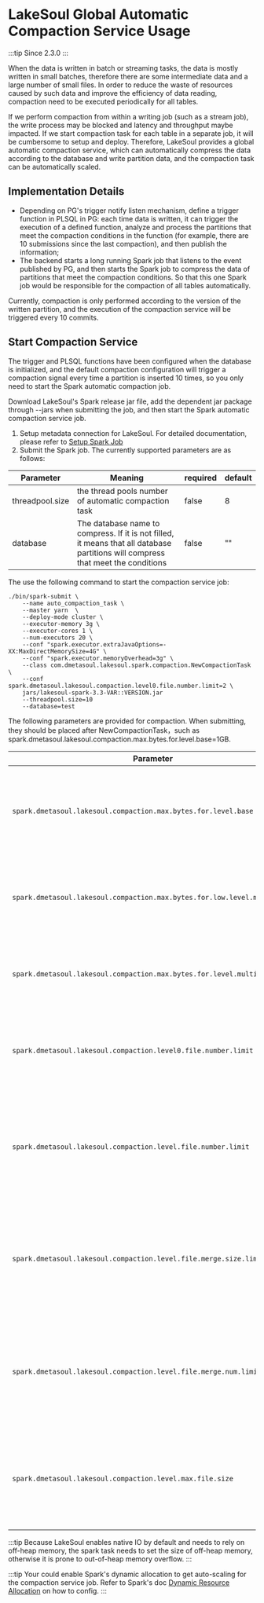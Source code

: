 # LakeSoul Global Automatic Compaction Service Usage

<!--
SPDX-FileCopyrightText: 2023 LakeSoul Contributors

SPDX-License-Identifier: Apache-2.0
-->

:::tip
Since 2.3.0
:::

When the data is written in batch or streaming tasks, the data is mostly written in small batches, therefore there are some intermediate data and a large number of small files. In order to reduce the waste of resources caused by such data and improve the efficiency of data reading, compaction need to be executed periodically for all tables.

If we perform compaction from within a writing job (such as a stream job), the write process may be blocked and latency and throughput maybe impacted. If we start compaction task for each table in a separate job, it will be cumbersome to setup and deploy. Therefore, LakeSoul provides a global automatic compaction service, which can automatically compress the data according to the database and write partition data, and the compaction task can be automatically scaled.

## Implementation Details
- Depending on PG's trigger notify listen mechanism, define a trigger function in PLSQL in PG: each time data is written, it can trigger the execution of a defined function, analyze and process the partitions that meet the compaction conditions in the function (for example, there are 10 submissions since the last compaction), and then publish the information;
- The backend starts a long running Spark job that listens to the event published by PG, and then starts the Spark job to compress the data of partitions that meet the compaction conditions. So that this one Spark job would be responsible for the compaction of all tables automatically.

Currently, compaction is only performed according to the version of the written partition, and the execution of the compaction service will be triggered every 10 commits.

## Start Compaction Service

The trigger and PLSQL functions have been configured when the database is initialized, and the default compaction configuration will trigger a compaction signal every time a partition is inserted 10 times, so you only need to start the Spark automatic compaction job.

Download LakeSoul's Spark release jar file, add the dependent jar package through --jars when submitting the job, and then start the Spark automatic compaction service job.

1. Setup metadata connection for LakeSoul. For detailed documentation, please refer
   to [Setup Spark Job](../03-Usage%20Docs/02-setup-spark.md)
2. Submit the Spark job. The currently supported parameters are as follows:

| Parameter       | Meaning                                                                                                                          | required | default |
| --------------- | -------------------------------------------------------------------------------------------------------------------------------- | -------- | ------- |
| threadpool.size | the thread pools number of automatic compaction task                                                                             | false    | 8       |
| database        | The database name to compress. If it is not filled, it means that all database partitions will compress that meet the conditions | false    | ""      |

The use the following command to start the compaction service job:
```shell
./bin/spark-submit \
    --name auto_compaction_task \
    --master yarn  \
    --deploy-mode cluster \
    --executor-memory 3g \
    --executor-cores 1 \
    --num-executors 20 \
    --conf "spark.executor.extraJavaOptions=-XX:MaxDirectMemorySize=4G" \
    --conf "spark.executor.memoryOverhead=3g" \
    --class com.dmetasoul.lakesoul.spark.compaction.NewCompactionTask  \
    --conf spark.dmetasoul.lakesoul.compaction.level0.file.number.limit=2 \
    jars/lakesoul-spark-3.3-VAR::VERSION.jar 
    --threadpool.size=10
    --database=test
```

The following parameters are provided for compaction. When submitting, they should be placed after NewCompactionTask，such as spark.dmetasoul.lakesoul.compaction.max.bytes.for.level.base=1GB.

|Parameter |Meaning |default|
| --------------- | --------------------------------------------------------------------------------------------------------------------------------|------ |
|`spark.dmetasoul.lakesoul.compaction.max.bytes.for.level.base`	| The minimum number of bytes required to trigger compaction in Level 1(a single partition)	|100MB|
|`spark.dmetasoul.lakesoul.compaction.max.bytes.for.low.level.multiplier`	| The size ratio between Level-n+1 and Level-n layers.(`1<=n<=2` a single partition)|5|
|`spark.dmetasoul.lakesoul.compaction.max.bytes.for.level.multiplier`	| The size ratio between Level-n+1 and Level-n layers(`n>=3`a single partition)|10|
|`spark.dmetasoul.lakesoul.compaction.level0.file.number.limit`	| The minimum number of files required to trigger compaction in Level 0(a single partition)|10|
|`spark.dmetasoul.lakesoul.compaction.level.file.number.limit`	| The minimum number of files required to trigger compaction for each level, excluding Level 0(a single partition)|	10|
|`spark.dmetasoul.lakesoul.compaction.level.file.merge.size.limit`	| The minimum number of bytes for each merge group when triggering compaction，excluding Level 0(a single partition)|	1GB|
|`spark.dmetasoul.lakesoul.compaction.level.file.merge.num.limit`	| The minimum number of files for each merge group when triggering compaction，excluding Level 0(a single partition)|	5|
|`spark.dmetasoul.lakesoul.compaction.level.max.file.size`	| The maximum number of layers in the LSM-tree is set to n, resulting in a total of n+1 layers, from L0 to Ln	|5|

:::tip
Because LakeSoul enables native IO by default and needs to rely on off-heap memory, the spark task needs to set the size of off-heap memory, otherwise it is prone to out-of-heap memory overflow.
:::

:::tip
Your could enable Spark's dynamic allocation to get auto-scaling for the compaction service job. Refer to Spark's doc [Dynamic Resource Allocation](https://spark.apache.org/docs/3.3.1/job-scheduling.html#dynamic-resource-allocation) on how to config.
:::
